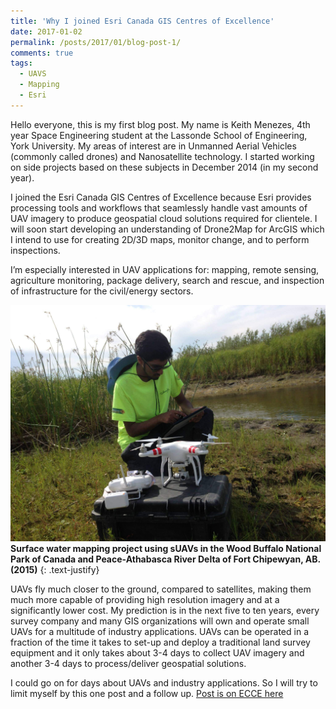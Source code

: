 ```yaml
---
title: 'Why I joined Esri Canada GIS Centres of Excellence'
date: 2017-01-02
permalink: /posts/2017/01/blog-post-1/
comments: true
tags:
  - UAVS
  - Mapping
  - Esri
---
```


Hello everyone, this is my first blog post. My name is Keith Menezes, 4th year Space Engineering student at the Lassonde School of Engineering, York University. My areas of interest are in Unmanned Aerial Vehicles (commonly called drones) and Nanosatellite technology. I started working on side projects based on these subjects in December 2014 (in my second year).

I joined the Esri Canada GIS Centres of Excellence because Esri provides processing tools and workflows that seamlessly handle vast amounts of UAV imagery to produce geospatial cloud solutions required for clientele. I will soon start developing an understanding of Drone2Map for ArcGIS which I intend to use for creating 2D/3D maps, monitor change, and to perform inspections.

I’m especially interested in UAV applications for: mapping, remote sensing, agriculture monitoring, package delivery, search and rescue, and inspection of infrastructure for the civil/energy sectors.

![](/assets/images/me.jpg "Wood Buffalo National Park of Canada Fort Chipewyan, AB. (2015)")
**Surface water mapping project using sUAVs in the Wood Buffalo National Park of Canada and Peace-Athabasca River Delta of Fort Chipewyan, AB. (2015)**
{: .text-justify}

UAVs fly much closer to the ground, compared to satellites, making them much more capable of providing high resolution imagery and at a significantly lower cost. My prediction is in the next five to ten years, every survey company and many GIS organizations will own and operate small UAVs for a multitude of industry applications. UAVs can be operated in a fraction of the time it takes to set-up and deploy a traditional land survey equipment and it only takes about 3-4 days to collect UAV imagery and another 3-4 days to process/deliver geospatial solutions.

I could go on for days about UAVs and industry applications. So I will try to limit myself by this one post and a follow up. [Post is on ECCE here](https://ecce.esri.ca/wpecce/2017/01/02/introduction-why-did-i-join-ecce/)

<div id="fb-root"></div>
<script>(function(d, s, id) {
  var js, fjs = d.getElementsByTagName(s)[0];
  if (d.getElementById(id)) return;
  js = d.createElement(s); js.id = id;
  js.src = "//connect.facebook.net/en_US/sdk.js#xfbml=1&version=v2.8";
  fjs.parentNode.insertBefore(js, fjs);
}(document, 'script', 'facebook-jssdk'));</script>

<div class="fb-like" data-href="http://keithmenezes.ca/posts/2017/01/blog-post-1/" data-layout="standard" data-action="like" data-size="large" data-show-faces="true" data-share="false"></div>

<div class="fb-send" data-href="http://keithmenezes.ca/posts/2017/01/blog-post-1/"></div>
